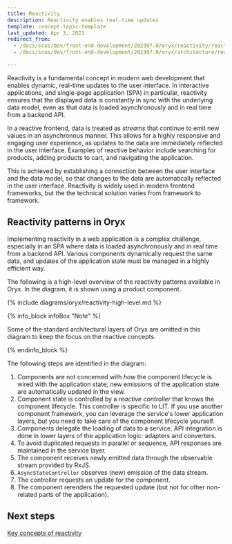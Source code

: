 ```yaml
---
title: Reactivity
description: Reactivity enables real-time updates
template: concept-topic-template
last_updated: Apr 3, 2023
redirect_from:
  - /docs/scos/dev/front-end-development/202307.0/oryx/reactivity/reactivity.html
  - /docs/scos/dev/front-end-development/202307.0/oryx/architecture/reactivity/reactivity.html

---
```



Reactivity is a fundamental concept in modern web development that enables dynamic, real-time updates to the user interface. In interactive applications, and single-page application (SPA) in particular, reactivity ensures that the displayed data is constantly in sync with the underlying data model, even as that data is loaded asynchronously and in real time from a backend API.

In a reactive frontend, data is treated as _streams_ that continue to emit new values in an asynchronous manner. This allows for a highly responsive and engaging user experience, as updates to the data are immediately reflected in the user interface. Examples of reactive behavior include searching for products, adding products to cart, and navigating the application.

This is achieved by establishing a connection between the user interface and the data model, so that changes to the data are automatically reflected in the user interface. Reactivity is widely used in modern frontend frameworks, but the the technical solution varies from framework to framework.

## Reactivity patterns in Oryx

Implementing reactivity in a web application is a complex challenge, especially in an SPA where data is loaded asynchronously and in real time from a backend API. Various components dynamically request the same data, and updates of the application state must be managed in a highly efficient way.

The following is a high-level overview of the reactivity patterns available in Oryx. In the diagram, it is shown using a product component.

{% include diagrams/oryx/reactivity-high-level.md %}

{% info_block infoBox "Note" %}

Some of the standard architectural layers of Oryx are omitted in this diagram to keep the focus on the reactive concepts.

{% endinfo_block %}

The following steps are identified in the diagram:

1. Components are not concerned with _how_ the component lifecycle is wired with the application state; new emissions of the application state are automatically updated in the view.
2. Component state is controlled by a _reactive controller_ that knows the component lifecycle. This controller is specific to LIT. If you use another component framework, you can leverage the service's lower application layers, but you need to take care of the component lifecycle yourself.
3. Components delegate the loading of data to a service. API integration is done in lower layers of the application logic: adapters and converters.
4. To avoid duplicated requests in parallel or sequence, API responses are maintained in the service layer.
5. The component receives newly emitted data through the observable stream provided by RxJS.
6. `AsyncStateController` observes (new) emission of the data stream.
7. The controller requests an update for the component.
8. The component rerenders the requested update (but not for other non-related parts of the application).

## Next steps

[Key concepts of reactivity](/docs/scos/dev/front-end-development/{{page.version}}/oryx/architecture/reactivity/key-concepts-of-reactivity.html)
